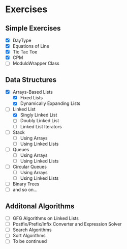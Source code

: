 # Exercises
## Simple Exercises
- [x] DayType
- [x] Equations of Line
- [x] Tic Tac Toe
- [x] CPM
- [ ] ModuloWrapper Class

## Data Structures
- [x] Arrays-Based Lists
  - [x] Fixed Lists
  - [x] Dynamically Expanding Lists
- [ ] Linked List
  - [x] Singly Linked List
  - [ ] Doubly Linked List
  - [ ] Linked List Iterators
- [ ] Stack
  - [ ] Using Arrays
  - [ ] Using Linked Lists
- [ ] Queues
  - [ ] Using Arrays
  - [ ] Using Linked Lists
- [ ] Circular Queues
  - [ ] Using Arrays
  - [ ] Using Linked Lists
- [ ] Binary Trees
- [ ] and so on...

## Additonal Algorithms
- [ ] GFG Algorithms on Linked Lists
- [ ] Postfix/Prefix/Infix Converter and Expression Solver
- [ ] Search Algorithms
- [ ] Sort Algorithms
- [ ] To be continued
